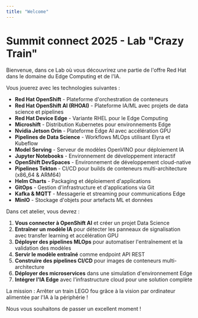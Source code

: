 ```yaml
---
title: "Welcome"
---
```


# Summit connect 2025 - Lab "Crazy Train"

Bienvenue, dans ce Lab où vous découvrirez une partie de l'offre Red Hat dans le domaine du Edge Computing et de l'IA.

Vous jouerez avec les technologies suivantes :

* **Red Hat OpenShift** - Plateforme d'orchestration de conteneurs
* **Red Hat OpenShift AI (RHOAI)** - Plateforme IA/ML avec projets de data science et pipelines
* **Red Hat Device Edge** - Variante RHEL pour le Edge Computing
* **Microshift** - Distribution Kubernetes pour environnements Edge
* **Nvidia Jetson Orin** - Plateforme Edge AI avec accélération GPU
* **Pipelines de Data Science** - Workflows MLOps utilisant Elyra et Kubeflow
* **Model Serving** - Serveur de modèles OpenVINO pour déploiement IA
* **Jupyter Notebooks** - Environnement de développement interactif
* **OpenShift DevSpaces** - Environnement de développement cloud-native
* **Pipelines Tekton** - CI/CD pour builds de conteneurs multi-architecture (x86_64 & ARM64)
* **Helm Charts** - Packaging et déploiement d'applications
* **GitOps** - Gestion d'infrastructure et d'applications via Git
* **Kafka & MQTT** - Messagerie et streaming pour communications Edge
* **MinIO** - Stockage d'objets pour artefacts ML et données

Dans cet atelier, vous devrez :

1. **Vous connecter à OpenShift AI** et créer un projet Data Science
2. **Entraîner un modèle IA** pour détecter les panneaux de signalisation avec transfer learning et accélération GPU
3. **Déployer des pipelines MLOps** pour automatiser l'entraînement et la validation des modèles
4. **Servir le modèle entraîné** comme endpoint API REST
5. **Construire des pipelines CI/CD** pour images de conteneurs multi-architecture
6. **Déployer des microservices** dans une simulation d'environnement Edge
7. **Intégrer l'IA Edge** avec l'infrastructure cloud pour une solution complète

La mission : Arrêter un train LEGO fou grâce à la vision par ordinateur alimentée par l'IA à la périphérie !

Nous vous souhaitons de passer un excellent moment !
